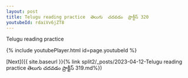 ```yaml
---
layout: post
title: Telugu reading practice  తెలుగు  చదవడం  ప్రాక్టీస్ 320
youtubeId: rdaiVv6jZT8
---
```

 
 
Telugu reading practice
 
 
 
 
 


{% include youtubePlayer.html id=page.youtubeId %}
 
[Next]({{ site.baseurl }}{% link  split2/_posts/2023-04-12-Telugu reading practice  తెలుగు  చదవడం  ప్రాక్టీస్ 319.md%})
 
